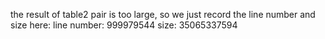 the result of table2 pair is too large, so we just record the line number and size here:
line number: 999979544
size: 35065337594



